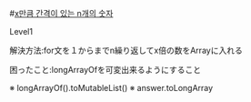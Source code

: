 #[x만큼 간격이 있는 n개의 숫자](https://programmers.co.kr/learn/courses/30/lessons/12954)

Level1

解決方法:for文を１からまでn繰り返してx倍の数をArrayに入れる

困ったこと:longArrayOfを可変出来るようにすること

※ longArrayOf().toMutableList()
※ answer.toLongArray